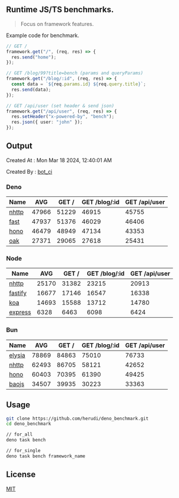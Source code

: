 ## Runtime JS/TS benchmarks.

> Focus on framework features.

Example code for benchmark.
```ts
// GET /
framework.get("/", (req, res) => {
  res.send("home");
});

// GET /blog/99?title=bench (params and queryParams)
framework.get("/blog/:id", (req, res) => {
  const data = `${req.params.id} ${req.query.title}`;
  res.send(data);
});

// GET /api/user (set header & send json)
framework.get("/api/user", (req, res) => {
  res.setHeader("x-powered-by", "bench");
  res.json({ user: "john" });
});
```

## Output
Created At : Mon Mar 18 2024, 12:40:01 AM

Created By : [bot_ci](https://github.com/herudi/deno_benchmarks/commits?author=github-actions%5Bbot%5D)


### Deno
|Name|AVG|GET /|GET /blog/:id|GET /api/user|
|----|----|----|----|----|
|[nhttp](https://github.com/nhttp/nhttp)|47966|51229|46915|45755|
|[fast](https://github.com/danteissaias/fast)|47937|51376|46029|46406|
|[hono](https://github.com/honojs/hono)|46479|48949|47134|43353|
|[oak](https://github.com/oakserver/oak)|27371|29065|27618|25431|
  


### Node
|Name|AVG|GET /|GET /blog/:id|GET /api/user|
|----|----|----|----|----|
|[nhttp](https://github.com/nhttp/nhttp)|25170|31382|23215|20913|
|[fastify](https://github.com/fastify/fastify)|16677|17146|16547|16338|
|[koa](https://github.com/koajs/koa)|14693|15588|13712|14780|
|[express](https://github.com/expressjs/express)|6328|6463|6098|6424|
  


### Bun
|Name|AVG|GET /|GET /blog/:id|GET /api/user|
|----|----|----|----|----|
|[elysia](https://github.com/elysiajs/elysia)|78869|84863|75010|76733|
|[nhttp](https://github.com/nhttp/nhttp)|62493|86705|58121|42652|
|[hono](https://github.com/honojs/hono)|60403|70395|61390|49425|
|[baojs](https://github.com/mattreid1/baojs)|34507|39935|30223|33363|
  



## Usage

```bash
git clone https://github.com/herudi/deno_benchmark.git
cd deno_benchmark

// for_all
deno task bench

// for_single
deno task bench framework_name
```

## License

[MIT](LICENSE)

